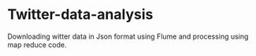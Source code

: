 # Twitter-data-analysis
Downloading witter data in Json format using Flume and processing using map reduce code.
